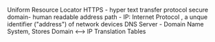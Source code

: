 Uniform Resource Locator
HTTPS - hyper text transfer protocol  secure
domain- human readable address
path - 
IP: Internet Protocol , a unque identifier ("address") of network devices
DNS Server - Domain Name System, Stores Domain <--> IP Translation Tables
